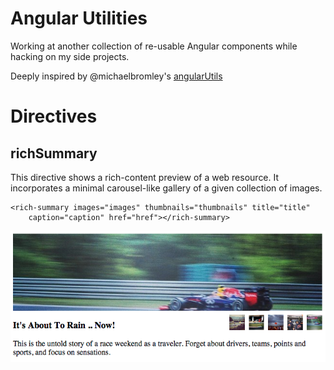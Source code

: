 # Angular Utilities

Working at another collection of re-usable Angular components while
hacking on my side projects.

Deeply inspired by @michaelbromley's
[angularUtils](https://github.com/michaelbromley/angularUtils)

# Directives

## richSummary
This directive shows a rich-content preview of a web resource. It incorporates
a minimal carousel-like gallery of a given collection of images.

    <rich-summary images="images" thumbnails="thumbnails" title="title"
        caption="caption" href="href"></rich-summary>

![richSummary preview](img/richSummary.jpg)

